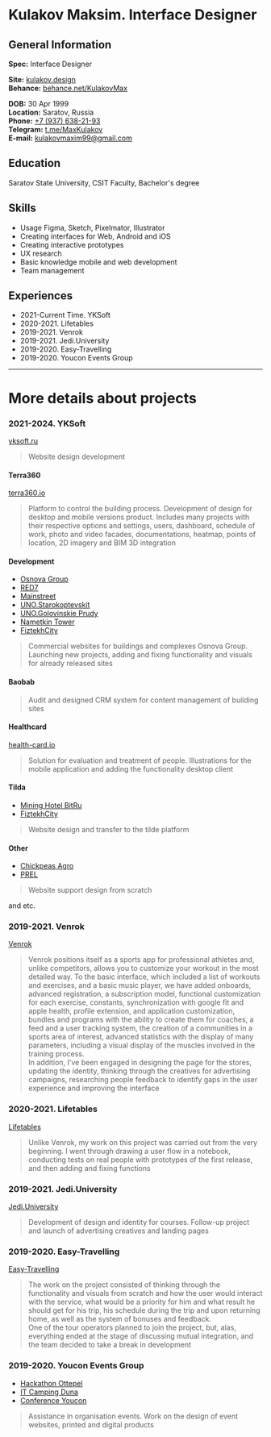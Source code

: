 # Kulakov Maksim. Interface Designer  
## General Information
**Spec:** Interface Designer  

**Site:** [kulakov.design](https://kulakov.design)  
**Behance:** [behance.net/KulakovMax](https://www.behance.net/KulakovMax)  

**DOB:** 30 Apr 1999  
**Location:** Saratov, Russia  
**Phone:** [+7 (937) 638-21-93](tel:+79376382193)  
**Telegram:** [t.me/MaxKulakov](https://t.me/MaxKulakov)  
**E-mail:** [kulakovmaxim99@gmail.com](mailto:kulakovmaxim99@gmail.com)


## Education
Saratov State University, CSIT Faculty, Bachelor's degree


## Skills
- Usage Figma, Sketch, Pixelmator, Illustrator
- Creating interfaces for Web, Android and iOS
- Creating interactive prototypes
- UX research
- Basic knowledge mobile and web development
- Team management


## Experiences
- 2021-Current Time. YKSoft
- 2020-2021. Lifetables
- 2019-2021. Venrok
- 2019-2021. Jedi.University
- 2019-2020. Easy-Travelling
- 2019-2020. Youcon Events Group


---


# More details about projects
### 2021-2024. YKSoft
[yksoft.ru](https://yksoft.ru)

> Website design development


#### Terra360
[terra360.io](https://terra360.io)

> Platform to control the building process. Development of design for desktop and mobile versions product. Includes many projects with their respective options and settings, users, dashboard, schedule of work, photo and video facades, documentations, heatmap, points of location, 2D imagery and BIM 3D integration


#### Development
- [Osnova Group](https://gk-osnova.ru)  
- [RED7](https://red-7.ru)  
- [Mainstreet](https://zk-mainstreet.ru)
- [UNO.Starokoptevskit](https://uno.moscow/starokoptevskij/)
- [UNO.Golovinskie Prudy](https://uno.moscow/golovinskie-prudy/)
- [Nametkin Tower](https://nametkin-tower.ru)
- [FiztekhCity](https://fizteh.city)

> Commercial websites for buildings and complexes Osnova Group. Launching new projects, adding and fixing functionality and visuals for already released sites


#### Baobab
> Audit and designed CRM system for content management of building sites


#### Healthcard
[health-card.io](https://health-card.io)  

> Solution for evaluation and treatment of people. Illustrations for the mobile application and adding the functionality desktop client


#### Tilda
- [Mining Hotel BitRu](https://bitru.pro)
- [FiztekhCity](http://phystech.tilda.ws)

> Website design and transfer to the tilde platform


#### Other
- [Chickpeas Agro](https://chickpeas-agro.com)  
- [PREL](https://prel.ru)

> Website support design from scratch

and etc.  


### 2019-2021. Venrok
[Venrok](https://apps.apple.com/il/app/venrok-workouts/id1479561440)  
> Venrok positions itself as a sports app for professional athletes and, unlike competitors, allows you to customize your workout in the most detailed way. To the basic interface, which included a list of workouts and exercises, and a basic music player, we have added onboards, advanced registration, a subscription model, functional customization for each exercise, constants, synchronization with google fit and apple health, profile extension, and application customization, bundles and programs with the ability to create them for coaches, a feed and a user tracking system, the creation of a communities in a sports area of ​​interest, advanced statistics with the display of many parameters, including a visual display of the muscles involved in the training process.  
In addition, I've been engaged in designing the page for the stores, updating the identity, thinking through the creatives for advertising campaigns, researching people feedback to identify gaps in the user experience and improving the interface


### 2020-2021. Lifetables
[Lifetables](https://apps.apple.com/us/app/lifetables-motivation-habits/id1527590620)  
> Unlike Venrok, my work on this project was carried out from the very beginning. I went through drawing a user flow in a notebook, conducting tests on real people with prototypes of the first release, and then adding and fixing functions


### 2019-2021. Jedi.University
[Jedi.University](https://jedi.university)
> Development of design and identity for courses. Follow-up project and launch of advertising creatives and landing pages


### 2019-2020. Easy-Travelling
[Easy-Travelling](https://www.behance.net/gallery/99601179/Easy-Travelling)
> The work on the project consisted of thinking through the functionality and visuals from scratch and how the user would interact with the service, what would be a priority for him and what result he should get for his trip, his schedule during the trip and upon returning home, as well as the system of bonuses and feedback.  
One of the tour operators planned to join the project, but, alas, everything ended at the stage of discussing mutual integration, and the team decided to take a break in development


### 2019-2020. Youcon Events Group
- [Hackathon Ottepel](https://ottepel.youcon.ru/)
- [IT Camping Duna](http://dune.youcon.ru/)
- [Conference Youcon](https://youcon.ru)

> Assistance in organisation events. Work on the design of event websites, printed and digital products
